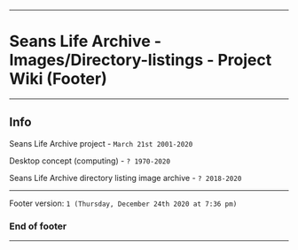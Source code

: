
***

# Seans Life Archive - Images/Directory-listings - Project Wiki (Footer)

***

## Info

Seans Life Archive project - `March 21st 2001-2020`

Desktop concept (computing) - `? 1970-2020`

Seans Life Archive directory listing image archive - `? 2018-2020`

***

Footer version: `1 (Thursday, December 24th 2020 at 7:36 pm)`

### End of footer

***
